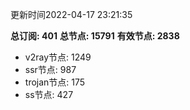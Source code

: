 更新时间2022-04-17 23:21:35

**总订阅: 401**
**总节点: 15791**
**有效节点: 2838**
- v2ray节点: 1249
- ssr节点: 987
- trojan节点: 175
- ss节点: 427
